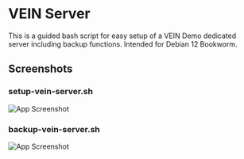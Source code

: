 # VEIN Server

This is a guided bash script for easy setup of a VEIN Demo dedicated server including backup functions. Intended for Debian 12 Bookworm. 


## Screenshots

### setup-vein-server.sh
![App Screenshot](https://i.imgur.com/jaJuMP4.png)

### backup-vein-server.sh
![App Screenshot](https://i.imgur.com/6F7sSN9.png)


